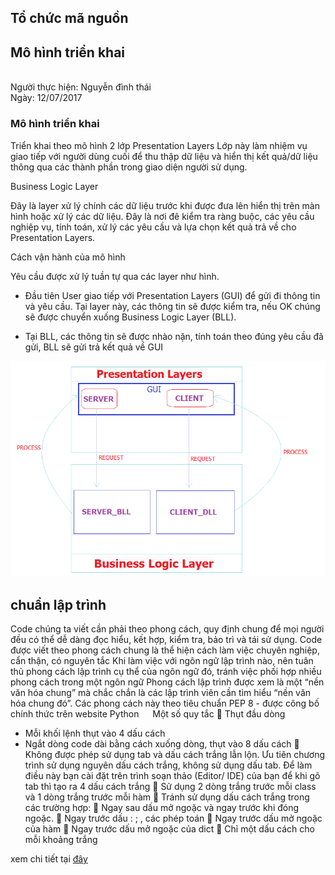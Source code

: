 <h2>Tổ chức mã nguồn</h2>


<h2>Mô hình triển khai</h2>
<br>Người thực hiện: Nguyễn đình thái
<br>Ngày: 12/07/2017

<h3>Mô hình triển khai</h3>
Triển khai theo mô hình 2 lớp
Presentation Layers
Lớp này làm nhiệm vụ giao tiếp với người dùng cuối để thu thập dữ liệu và hiển thị kết quả/dữ liệu thông qua các thành phần trong giao diện người sử dụng.

Business Logic Layer

Đây là layer xử lý chính các dữ liệu trước khi được đưa lên hiển thị trên màn hình hoặc xử lý các dữ liệu.
Đây là nơi đê kiểm tra ràng buộc, các yêu cầu nghiệp vụ, tính toán, xử lý các yêu cầu và lựa chọn kết quả trả về cho Presentation Layers.

Cách vận hành của mô hình

Yêu cầu được xử lý tuần tự qua các layer như hình.
- Đầu tiên User giao tiếp với Presentation Layers (GUI) để gửi đi thông tin và yêu cầu. Tại layer này, các thông tin sẽ được kiểm tra, nếu OK chúng sẽ được chuyển xuống Business Logic Layer (BLL).

- Tại BLL, các thông tin sẽ được nhào nặn, tính toán theo đúng yêu cầu đã gửi, BLL sẽ gửi trả kết quả về GUI
<img src='/img/2_TIER.png'>


<h2>chuẩn lập trình</h2>

Code chúng ta viết cần phải theo phong cách, quy định chung để mọi người đều có thể dễ dàng đọc hiểu, kết hợp, kiểm tra, bảo trì và tái sử dụng. 
Code được viết theo phong cách chung là thể hiện cách làm việc chuyên nghiệp, cẩn thận, có nguyên tắc Khi làm việc với ngôn ngữ lập trình nào, nên tuân thủ phong cách lập trình cụ thể của ngôn ngữ đó, tránh việc phối hợp nhiều phong cách trong một ngôn ngữ Phong cách lập trình được xem là một “nền văn hóa chung” mà chắc chắn là các lập trình viên cần tìm hiểu “nền văn hóa chung đó”. 
Các phong cách này theo tiêu chuẩn PEP 8 - được công bố chính thức trên website Python
 
Một số quy tắc
	Thụt đầu dòng
* Mỗi khối lệnh thụt vào 4 dấu cách
* Ngắt dòng code dài bằng cách xuống dòng, thụt vào 8 dấu cách
	Không được phép sử dụng tab và dấu cách trắng lẫn lộn. Ưu tiên chương trình sử dụng nguyên dấu cách trắng, không sử dụng dấu tab. Để làm điều này bạn cài đặt trên trình soạn thảo (Editor/ IDE) của bạn để khi gõ tab thì tạo ra 4 dấu cách trắng
	Sử dụng 2 dòng trắng trước mỗi class và 1 dòng trắng trước mỗi hàm
	Tránh sử dụng dấu cách trắng trong các trường hợp:
	Ngay sau dấu mở ngoặc và ngay trước khi đóng ngoặc.
	Ngay trước dấu : ; , các phép toán
	Ngay trước dấu mở ngoặc của hàm
	Ngay trước dấu mở ngoặc của dict
	Chỉ một dấu cách cho mỗi khoảng trắng

xem chi tiết tại <a href="http://csc.edu.vn/lap-trinh-di-dong/tin-tuc/Tin-dao-tao-LTDD/10-dieu-nen-biet-ve-phong-cach-viet-code-Python-Theo-tieu-chuan-PEP8-776
">đây </a>

